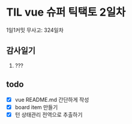 # TIL vue 슈퍼 틱택토 2일차

1일1커밋 무사고: 324일차

## 감사일기

1. ???

## todo

- [x] vue README.md 간단하게 작성
- [x] board item 만들기
- [x] 턴 상태관리 전역으로 추출하기
